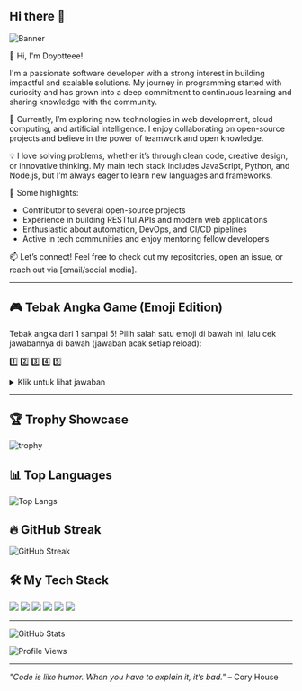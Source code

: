 ## Hi there 👋

![Banner](https://capsule-render.vercel.app/api?type=waving&color=gradient&height=180&section=header&text=Welcome%20to%20Doyotteee's%20Profile!&fontSize=32&fontAlignY=40&desc=Let's%20Code%20and%20Have%20Fun!&descAlignY=60)

👋 Hi, I'm Doyotteee!

I'm a passionate software developer with a strong interest in building impactful and scalable solutions. My journey in programming started with curiosity and has grown into a deep commitment to continuous learning and sharing knowledge with the community.

🌱 Currently, I’m exploring new technologies in web development, cloud computing, and artificial intelligence. I enjoy collaborating on open-source projects and believe in the power of teamwork and open knowledge.

💡 I love solving problems, whether it’s through clean code, creative design, or innovative thinking. My main tech stack includes JavaScript, Python, and Node.js, but I’m always eager to learn new languages and frameworks.

🚀 Some highlights:
- Contributor to several open-source projects
- Experience in building RESTful APIs and modern web applications
- Enthusiastic about automation, DevOps, and CI/CD pipelines
- Active in tech communities and enjoy mentoring fellow developers

📫 Let’s connect! Feel free to check out my repositories, open an issue, or reach out via [email/social media].

---

## 🎮 Tebak Angka Game (Emoji Edition)

Tebak angka dari 1 sampai 5! Pilih salah satu emoji di bawah ini, lalu cek jawabannya di bawah (jawaban acak setiap reload):

1️⃣ 2️⃣ 3️⃣ 4️⃣ 5️⃣

<details>
<summary>Klik untuk lihat jawaban</summary>

🎉 Angka yang benar adalah: <b>$(echo $((RANDOM % 5 + 1)))</b> 🎉

</details>

---

## 🏆 Trophy Showcase

![trophy](https://github-profile-trophy.vercel.app/?username=doyotteee&theme=radical)

## 📊 Top Languages

![Top Langs](https://github-readme-stats.vercel.app/api/top-langs/?username=doyotteee&layout=compact&theme=radical)

## 🔥 GitHub Streak

![GitHub Streak](https://streak-stats.demolab.com?user=doyotteee&theme=radical)

## 🛠️ My Tech Stack

<p align="left">
  <img src="https://img.shields.io/badge/JavaScript-F7DF1E?style=for-the-badge&logo=javascript&logoColor=black"/>
  <img src="https://img.shields.io/badge/Python-3776AB?style=for-the-badge&logo=python&logoColor=white"/>
  <img src="https://img.shields.io/badge/Node.js-339933?style=for-the-badge&logo=nodedotjs&logoColor=white"/>
  <img src="https://img.shields.io/badge/React-20232A?style=for-the-badge&logo=react&logoColor=61DAFB"/>
  <img src="https://img.shields.io/badge/GitHub-181717?style=for-the-badge&logo=github&logoColor=white"/>
  <img src="https://img.shields.io/badge/VS%20Code-007ACC?style=for-the-badge&logo=visual-studio-code&logoColor=white"/>
</p>

---

![GitHub Stats](https://github-readme-stats.vercel.app/api?username=doyotteee&show_icons=true&theme=radical)

![Profile Views](https://komarev.com/ghpvc/?username=doyotteee&color=blue)

---

*"Code is like humor. When you have to explain it, it’s bad."* – Cory House
